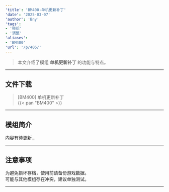 ```yaml
---
'title': 'BM400-单机更新补丁'
'date': '2025-03-07'
'author': 'Bny'
'tags':
- '模组'
- '调整'
'aliases':
- 'BM400'
'url': '/p/406/'
---
```


> 本文介绍了模组 **单机更新补丁** 的功能与特点。

---

## 文件下载

> [BM400] 单机更新补丁  
{{< pan "BM400" >}}  

---

## 模组简介

>  
内容有待更新...  

---

## 注意事项

>  
为避免损坏存档，使用前请备份游戏数据。  
可能与其他模组存在冲突，建议单独测试。  

---

